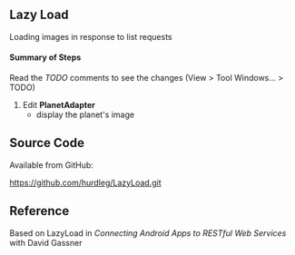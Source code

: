 ## Lazy Load ##
  Loading images in response to list requests

#### Summary of Steps ####
  Read the *TODO* comments to see the changes (View > Tool Windows... > TODO)

  1. Edit **PlanetAdapter**
     * display the planet's image

## Source Code ##

  Available from GitHub:

  https://github.com/hurdleg/LazyLoad.git

## Reference ##

  Based on LazyLoad in _Connecting Android Apps to RESTful Web Services_ with David Gassner

